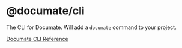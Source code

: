 # @documate/cli

The CLI for Documate. Will add a `documate` command to your project.

[Documate CLI Reference
](https://documate-git-feature-docs-referece-aircode.vercel.app/reference/cli.html)
